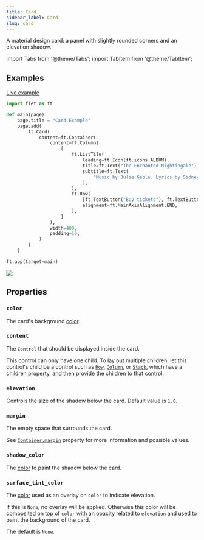 ```yaml
---
title: Card
sidebar_label: Card
slug: card
---
```


A material design card: a panel with slightly rounded corners and an elevation shadow.

import Tabs from '@theme/Tabs';
import TabItem from '@theme/TabItem';

## Examples

[Live example](https://flet-controls-gallery.fly.dev/layout/card)

<Tabs groupId="language">
  <TabItem value="python" label="Python" default>

```python
import flet as ft

def main(page):
    page.title = "Card Example"
    page.add(
        ft.Card(
            content=ft.Container(
                content=ft.Column(
                    [
                        ft.ListTile(
                            leading=ft.Icon(ft.icons.ALBUM),
                            title=ft.Text("The Enchanted Nightingale"),
                            subtitle=ft.Text(
                                "Music by Julie Gable. Lyrics by Sidney Stein."
                            ),
                        ),
                        ft.Row(
                            [ft.TextButton("Buy tickets"), ft.TextButton("Listen")],
                            alignment=ft.MainAxisAlignment.END,
                        ),
                    ]
                ),
                width=400,
                padding=10,
            )
        )
    )

ft.app(target=main)

```
  </TabItem>
</Tabs>

<img src="/img/docs/controls/card/card.gif" className="screenshot-40" />

## Properties

### `color`

The card's background [color](/docs/guides/python/colors).

### `content`

The `Control` that should be displayed inside the card.

This control can only have one child. To lay out multiple children, let this control's child be a control such as [`Row`](row), [`Column`](column), or [`Stack`](stack), which have a children property, and then provide the children to that control.

### `elevation`

Controls the size of the shadow below the card. Default value is `1.0`.

### `margin`

The empty space that surrounds the card.

See [`Container.margin`](container#margin) property for more information and possible values.

### `shadow_color`

The [color](/docs/guides/python/colors) to paint the shadow below the card.

### `surface_tint_color`

The [color](/docs/guides/python/colors) used as an overlay on `color` to indicate elevation.

If this is `None`, no overlay will be applied. Otherwise this color will be composited on top of `color` with an opacity related to `elevation` and used to paint the background of the card.

The default is `None`.